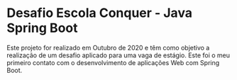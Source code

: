# Desafio Escola Conquer - Java Spring Boot
Este projeto for realizado em Outubro de 2020 e têm como objetivo a realização de um desafio aplicado para uma vaga de estágio. Este foi o meu primeiro contato com o desenvolvimento de aplicações Web com Spring Boot. 
